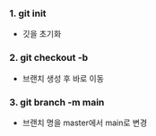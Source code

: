 ### 1. git init
- 깃을 초기화

### 2. git checkout -b
- 브랜치 생성 후 바로 이동

### 3. git branch -m main 
- 브랜치 명을 master에서 main로 변경